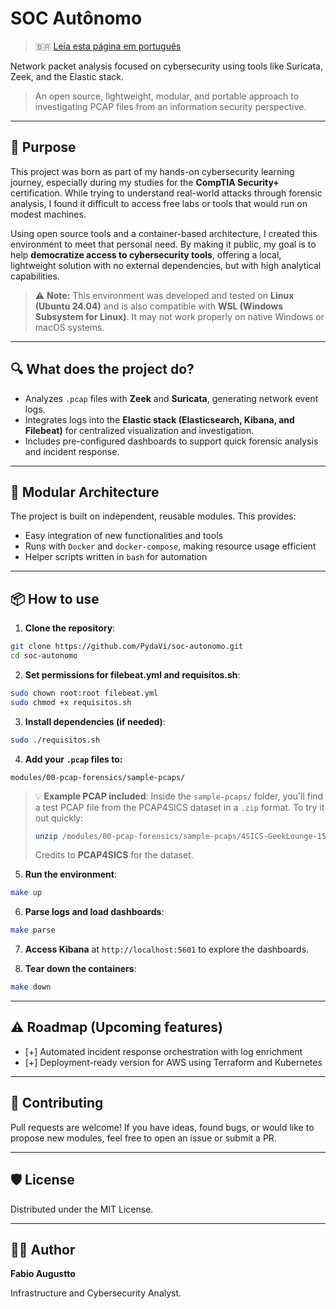 # SOC Autônomo

> 🇧🇷 [Leia esta página em português](./README.pt-br.md)

Network packet analysis focused on cybersecurity using tools like Suricata, Zeek, and the Elastic stack.

> An open source, lightweight, modular, and portable approach to investigating PCAP files from an information security perspective.

---

## 🎯 Purpose

This project was born as part of my hands-on cybersecurity learning journey, especially during my studies for the **CompTIA Security+** certification. While trying to understand real-world attacks through forensic analysis, I found it difficult to access free labs or tools that would run on modest machines.

Using open source tools and a container-based architecture, I created this environment to meet that personal need. By making it public, my goal is to help **democratize access to cybersecurity tools**, offering a local, lightweight solution with no external dependencies, but with high analytical capabilities.

> ⚠️ **Note:** This environment was developed and tested on **Linux (Ubuntu 24.04)** and is also compatible with **WSL (Windows Subsystem for Linux)**. It may not work properly on native Windows or macOS systems.

---

## 🔍 What does the project do?

* Analyzes `.pcap` files with **Zeek** and **Suricata**, generating network event logs.
* Integrates logs into the **Elastic stack (Elasticsearch, Kibana, and Filebeat)** for centralized visualization and investigation.
* Includes pre-configured dashboards to support quick forensic analysis and incident response.

---

## 🧱 Modular Architecture

The project is built on independent, reusable modules. This provides:

* Easy integration of new functionalities and tools
* Runs with `Docker` and `docker-compose`, making resource usage efficient
* Helper scripts written in `bash` for automation

---

## 📦 How to use

1. **Clone the repository**:

```bash
git clone https://github.com/PydaVi/soc-autonomo.git
cd soc-autonomo
```

2. **Set permissions for filebeat.yml and requisitos.sh**:

```bash
sudo chown root:root filebeat.yml
sudo chmod +x requisitos.sh
```

3. **Install dependencies (if needed)**:

```bash
sudo ./requisitos.sh
```

4. **Add your `.pcap` files to:**

```
modules/00-pcap-forensics/sample-pcaps/
```

> 💡 **Example PCAP included**:
> Inside the `sample-pcaps/` folder, you'll find a test PCAP file from the PCAP4SICS dataset in a `.zip` format.
> To try it out quickly:
>
> ```bash
> unzip /modules/00-pcap-forensics/sample-pcaps/4SICS-GeekLounge-151021.zip -d /modules/00-pcap-forensics/sample-pcaps/
> ```
>
> Credits to **PCAP4SICS** for the dataset.

5. **Run the environment**:

```bash
make up
```

6. **Parse logs and load dashboards**:

```bash
make parse
```

7. **Access Kibana** at `http://localhost:5601` to explore the dashboards.

8. **Tear down the containers**:

```bash
make down
```

---

## ⚠️ Roadmap (Upcoming features)

* \[+] Automated incident response orchestration with log enrichment
* \[+] Deployment-ready version for AWS using Terraform and Kubernetes

---

## 🤝 Contributing

Pull requests are welcome! If you have ideas, found bugs, or would like to propose new modules, feel free to open an issue or submit a PR.

---

## 🛡 License

Distributed under the MIT License.

---

## 👨‍💻 Author

**Fabio Augustto**

Infrastructure and Cybersecurity Analyst.
